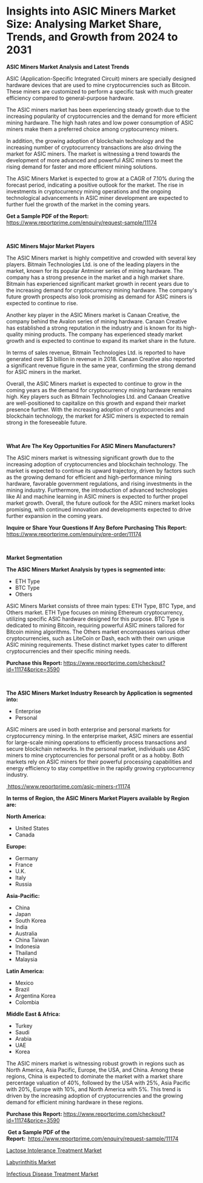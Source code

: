<p><h1>Insights into ASIC Miners Market Size: Analysing Market Share, Trends, and Growth from 2024 to 2031</h1></p><p><strong>ASIC Miners Market Analysis and Latest Trends</strong></p>
<p><p>ASIC (Application-Specific Integrated Circuit) miners are specially designed hardware devices that are used to mine cryptocurrencies such as Bitcoin. These miners are customized to perform a specific task with much greater efficiency compared to general-purpose hardware.</p><p>The ASIC miners market has been experiencing steady growth due to the increasing popularity of cryptocurrencies and the demand for more efficient mining hardware. The high hash rates and low power consumption of ASIC miners make them a preferred choice among cryptocurrency miners.</p><p>In addition, the growing adoption of blockchain technology and the increasing number of cryptocurrency transactions are also driving the market for ASIC miners. The market is witnessing a trend towards the development of more advanced and powerful ASIC miners to meet the rising demand for faster and more efficient mining solutions.</p><p>The ASIC Miners Market is expected to grow at a CAGR of 7.10% during the forecast period, indicating a positive outlook for the market. The rise in investments in cryptocurrency mining operations and the ongoing technological advancements in ASIC miner development are expected to further fuel the growth of the market in the coming years.</p></p>
<p><strong>Get a Sample PDF of the Report:&nbsp;</strong> <a href="https://www.reportprime.com/enquiry/request-sample/11174">https://www.reportprime.com/enquiry/request-sample/11174</a></p>
<p>&nbsp;</p>
<p><strong>ASIC Miners Major Market Players</strong></p>
<p><p>The ASIC Miners market is highly competitive and crowded with several key players. Bitmain Technologies Ltd. is one of the leading players in the market, known for its popular Antminer series of mining hardware. The company has a strong presence in the market and a high market share. Bitmain has experienced significant market growth in recent years due to the increasing demand for cryptocurrency mining hardware. The company's future growth prospects also look promising as demand for ASIC miners is expected to continue to rise.</p><p>Another key player in the ASIC Miners market is Canaan Creative, the company behind the Avalon series of mining hardware. Canaan Creative has established a strong reputation in the industry and is known for its high-quality mining products. The company has experienced steady market growth and is expected to continue to expand its market share in the future.</p><p>In terms of sales revenue, Bitmain Technologies Ltd. is reported to have generated over $3 billion in revenue in 2018. Canaan Creative also reported a significant revenue figure in the same year, confirming the strong demand for ASIC miners in the market.</p><p>Overall, the ASIC Miners market is expected to continue to grow in the coming years as the demand for cryptocurrency mining hardware remains high. Key players such as Bitmain Technologies Ltd. and Canaan Creative are well-positioned to capitalize on this growth and expand their market presence further. With the increasing adoption of cryptocurrencies and blockchain technology, the market for ASIC miners is expected to remain strong in the foreseeable future.</p></p>
<p>&nbsp;</p>
<p><strong>What Are The Key Opportunities For ASIC Miners Manufacturers?</strong></p>
<p><p>The ASIC miners market is witnessing significant growth due to the increasing adoption of cryptocurrencies and blockchain technology. The market is expected to continue its upward trajectory, driven by factors such as the growing demand for efficient and high-performance mining hardware, favorable government regulations, and rising investments in the mining industry. Furthermore, the introduction of advanced technologies like AI and machine learning in ASIC miners is expected to further propel market growth. Overall, the future outlook for the ASIC miners market looks promising, with continued innovation and developments expected to drive further expansion in the coming years.</p></p>
<p><strong>Inquire or Share Your Questions If Any Before Purchasing This Report:</strong> <a href="https://www.reportprime.com/enquiry/pre-order/11174">https://www.reportprime.com/enquiry/pre-order/11174</a></p>
<p>&nbsp;</p>
<p><strong>Market Segmentation</strong></p>
<p><strong>The ASIC Miners Market Analysis by types is segmented into:</strong></p>
<p><ul><li>ETH Type</li><li>BTC Type</li><li>Others</li></ul></p>
<p><p>ASIC Miners Market consists of three main types: ETH Type, BTC Type, and Others market. ETH Type focuses on mining Ethereum cryptocurrency, utilizing specific ASIC hardware designed for this purpose. BTC Type is dedicated to mining Bitcoin, requiring powerful ASIC miners tailored for Bitcoin mining algorithms. The Others market encompasses various other cryptocurrencies, such as LiteCoin or Dash, each with their own unique ASIC mining requirements. These distinct market types cater to different cryptocurrencies and their specific mining needs.</p></p>
<p><strong>Purchase this Report:&nbsp;</strong><a href="https://www.reportprime.com/checkout?id=11174&price=3590">https://www.reportprime.com/checkout?id=11174&price=3590</a></p>
<p>&nbsp;</p>
<p><strong>The ASIC Miners Market Industry Research by Application is segmented into:</strong></p>
<p><ul><li>Enterprise</li><li>Personal</li></ul></p>
<p><p>ASIC miners are used in both enterprise and personal markets for cryptocurrency mining. In the enterprise market, ASIC miners are essential for large-scale mining operations to efficiently process transactions and secure blockchain networks. In the personal market, individuals use ASIC miners to mine cryptocurrencies for personal profit or as a hobby. Both markets rely on ASIC miners for their powerful processing capabilities and energy efficiency to stay competitive in the rapidly growing cryptocurrency industry.</p></p>
<p><a href="https://www.reportprime.com/asic-miners-r11174">&nbsp;https://www.reportprime.com/asic-miners-r11174</a></p>
<p><strong>In terms of Region, the ASIC Miners Market Players available by Region are:</strong></p>
<p>
    <p> <strong> North America: </strong>
        <ul>
            <li>United States</li>
            <li>Canada</li>
        </ul>
        </p> 
    <p> <strong> Europe: </strong>
        <ul>
            <li>Germany</li>
            <li>France</li>
            <li>U.K.</li>
            <li>Italy</li>
            <li>Russia</li>
        </ul>
        </p> 
    <p> <strong> Asia-Pacific: </strong>
        <ul>
            <li>China</li>
            <li>Japan</li>
            <li>South Korea</li>
            <li>India</li>
            <li>Australia</li>
            <li>China Taiwan</li>
            <li>Indonesia</li>
            <li>Thailand</li>
            <li>Malaysia</li>
        </ul>
        </p> 
    <p> <strong> Latin America: </strong>
        <ul>
            <li>Mexico</li>
            <li>Brazil</li>
            <li>Argentina Korea</li>
            <li>Colombia</li>
        </ul>
        </p> 
    <p> <strong> Middle East & Africa: </strong>
        <ul>
            <li>Turkey</li>
            <li>Saudi</li>
            <li>Arabia</li>
            <li>UAE</li>
            <li>Korea</li>
        </ul>
    </p>
    </p>
<p><p>The ASIC miners market is witnessing robust growth in regions such as North America, Asia Pacific, Europe, the USA, and China. Among these regions, China is expected to dominate the market with a market share percentage valuation of 40%, followed by the USA with 25%, Asia Pacific with 20%, Europe with 10%, and North America with 5%. This trend is driven by the increasing adoption of cryptocurrencies and the growing demand for efficient mining hardware in these regions.</p></p>
<p><strong>Purchase this Report: </strong><a href="https://www.reportprime.com/checkout?id=11174&price=3590">https://www.reportprime.com/checkout?id=11174&price=3590</a></p>
<p>&nbsp;<strong>Get a Sample PDF of the Report:&nbsp;&nbsp;</strong><a href="https://www.reportprime.com/enquiry/request-sample/11174">https://www.reportprime.com/enquiry/request-sample/11174</a></p>
<p><strong></strong></p>
<p><p><a href="https://github.com/sardarp081/Market-Research-Report-List-2/blob/main/lactose-intolerance-treatment-market.md">Lactose Intolerance Treatment Market</a></p><p><a href="https://github.com/waylose1223/Market-Research-Report-List-2/blob/main/labyrinthitis-market.md">Labyrinthitis Market</a></p><p><a href="https://github.com/hzxpgedq27/Market-Research-Report-List-1/blob/main/infectious-disease-treatment-market.md">Infectious Disease Treatment Market</a></p></p>